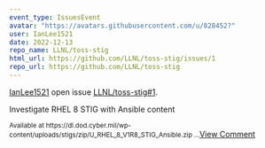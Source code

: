```yaml
---
event_type: IssuesEvent
avatar: "https://avatars.githubusercontent.com/u/828452?"
user: IanLee1521
date: 2022-12-13
repo_name: LLNL/toss-stig
html_url: https://github.com/LLNL/toss-stig/issues/1
repo_url: https://github.com/LLNL/toss-stig
---
```


<a href='https://github.com/IanLee1521' target='_blank'>IanLee1521</a> open issue <a href='https://github.com/LLNL/toss-stig/issues/1' target='_blank'>LLNL/toss-stig#1</a>.

<p>Investigate RHEL 8 STIG with Ansible content</p><small>Available at https://dl.dod.cyber.mil/wp-content/uploads/stigs/zip/U_RHEL_8_V1R8_STIG_Ansible.zip...</small><a href='https://github.com/LLNL/toss-stig/issues/1' target='_blank'>View Comment</a>